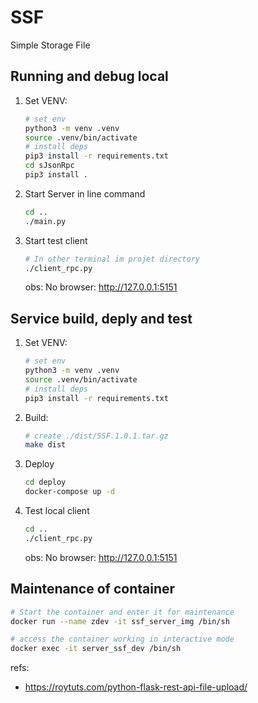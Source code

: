 # SSF
Simple Storage File

## Running and debug local
1. Set VENV:
    ```bash
    # set env
    python3 -m venv .venv
    source .venv/bin/activate
    # install deps
    pip3 install -r requirements.txt
    cd sJsonRpc
    pip3 install .
    ```

2. Start Server in line command
    ```bash
    cd ..
    ./main.py
    ```

3. Start test client
    ```bash
    # In other terminal im projet directory
    ./client_rpc.py
    ```
    obs: No browser: http://127.0.0.1:5151 


## Service build, deply and test
1. Set VENV:
    ```bash
    # set env
    python3 -m venv .venv
    source .venv/bin/activate
    # install deps
    pip3 install -r requirements.txt
    ```

2. Build:
    ```bash
    # create ./dist/SSF.1.0.1.tar.gz
    make dist
    ```

3. Deploy
    ```bash
    cd deploy
    docker-compose up -d
    ```

4. Test local client
    ```bash
    cd ..
    ./client_rpc.py
    ```
    obs: No browser: http://127.0.0.1:5151 

## Maintenance of container
```bash
# Start the container and enter it for maintenance
docker run --name zdev -it ssf_server_img /bin/sh

# access the container working in interactive mode
docker exec -it server_ssf_dev /bin/sh
```

refs: 
- https://roytuts.com/python-flask-rest-api-file-upload/